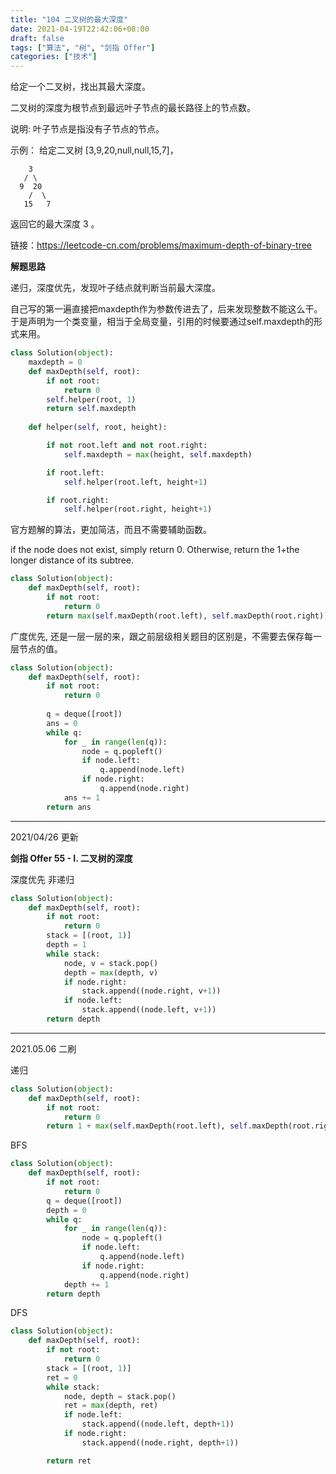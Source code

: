 ```yaml
---
title: "104 二叉树的最大深度"
date: 2021-04-19T22:42:06+08:00
draft: false
tags: ["算法", "树", "剑指 Offer"]
categories: ["技术"]
---
```


给定一个二叉树，找出其最大深度。

二叉树的深度为根节点到最远叶子节点的最长路径上的节点数。

说明: 叶子节点是指没有子节点的节点。

示例：
给定二叉树 [3,9,20,null,null,15,7]，

```
    3
   / \
  9  20
    /  \
   15   7
```
返回它的最大深度 3 。

链接：https://leetcode-cn.com/problems/maximum-depth-of-binary-tree

**解题思路**

递归，深度优先，发现叶子结点就判断当前最大深度。

自己写的第一遍直接把maxdepth作为参数传进去了，后来发现整数不能这么干。于是声明为一个类变量，相当于全局变量，引用的时候要通过self.maxdepth的形式来用。

```python
class Solution(object):
    maxdepth = 0
    def maxDepth(self, root):
        if not root:
            return 0
        self.helper(root, 1)
        return self.maxdepth
    
    def helper(self, root, height):

        if not root.left and not root.right:
            self.maxdepth = max(height, self.maxdepth)

        if root.left:
            self.helper(root.left, height+1)

        if root.right:
            self.helper(root.right, height+1) 
```

官方题解的算法，更加简洁，而且不需要辅助函数。

if the node does not exist, simply return 0. Otherwise, return the 1+the longer distance of its subtree.

```python
class Solution(object):
    def maxDepth(self, root):
        if not root:
            return 0
        return max(self.maxDepth(root.left), self.maxDepth(root.right)) + 1
```

广度优先, 还是一层一层的来，跟之前层级相关题目的区别是，不需要去保存每一层节点的值。

```python
class Solution(object):
    def maxDepth(self, root):
        if not root:
            return 0
        
        q = deque([root])
        ans = 0
        while q:
            for _ in range(len(q)):
                node = q.popleft()
                if node.left:
                    q.append(node.left)
                if node.right:
                    q.append(node.right)
            ans += 1
        return ans
```

---

2021/04/26 更新

**剑指 Offer 55 - I. 二叉树的深度** 

深度优先 非递归

```python
class Solution(object):
    def maxDepth(self, root):
        if not root:
            return 0
        stack = [(root, 1)]
        depth = 1
        while stack:
            node, v = stack.pop()
            depth = max(depth, v)
            if node.right:
                stack.append((node.right, v+1))
            if node.left:
                stack.append((node.left, v+1))
        return depth
```

----

2021.05.06 二刷

递归

```python
class Solution(object):
    def maxDepth(self, root):
        if not root:
            return 0
        return 1 + max(self.maxDepth(root.left), self.maxDepth(root.right))
```

BFS

```python
class Solution(object):
    def maxDepth(self, root):
        if not root:
            return 0
        q = deque([root])
        depth = 0
        while q:
            for _ in range(len(q)):
                node = q.popleft()
                if node.left:
                    q.append(node.left)
                if node.right:
                    q.append(node.right)
            depth += 1
        return depth
```

DFS

```python
class Solution(object):
    def maxDepth(self, root):
        if not root:
            return 0
        stack = [(root, 1)]
        ret = 0
        while stack:
            node, depth = stack.pop()
            ret = max(depth, ret)
            if node.left:
                stack.append((node.left, depth+1))
            if node.right:
                stack.append((node.right, depth+1))

        return ret
```